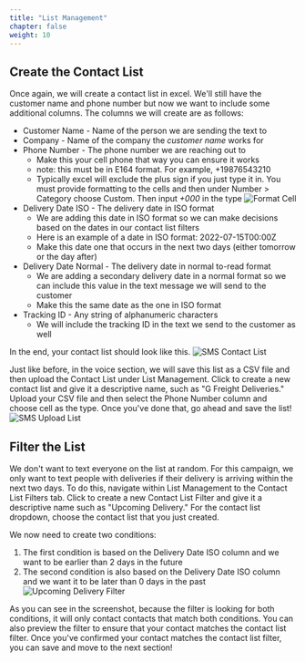 ```yaml
---
title: "List Management"
chapter: false
weight: 10
---
```


## Create the Contact List
Once again, we will create a contact list in excel. We'll still have the customer name and phone number but now we want to include some additional columns. The columns we will create are as follows:
- Customer Name - Name of the person we are sending the text to
- Company - Name of the company the *customer name* works for
- Phone Number - The phone number we are reaching out to
    - Make this your cell phone that way you can ensure it works
    - note: this must be in E164 format. For example, +19876543210
    - Typically excel will exclude the plus sign if you just type it in. You must provide formatting to the cells and then under Number > Category choose Custom. Then input *+000* in the type
    ![Format Cell](/images/formatCell.jpg)
- Delivery Date ISO - The delivery date in ISO format
    - We are adding this date in ISO format so we can make decisions based on the dates in our contact list filters
    - Here is an example of a date in ISO format: 2022-07-15T00:00Z
    - Make this date one that occurs in the next two days (either tomorrow or the day after)
- Delivery Date Normal - The delivery date in normal to-read format
    - We are adding a secondary delivery date in a normal format so we can include this value in the text message we will send to the customer
    - Make this the same date as the one in ISO format
- Tracking ID - Any string of alphanumeric characters 
    - We will include the tracking ID in the text we send to the customer as well

In the end, your contact list should look like this.
![SMS Contact List](/images/smsContactList.jpg)

Just like before, in the voice section, we will save this list as a CSV file and then upload the Contact List under List Management. Click to create a new contact list and give it a descriptive name, such as "G Freight Deliveries." Upload your CSV file and then select the Phone Number column and choose cell as the type. Once you've done that, go ahead and save the list!
![SMS Upload List](/images/smsUploadList.jpg)

## Filter the List
We don't want to text everyone on the list at random. For this campaign, we only want to text people with deliveries if their delivery is arriving within the next two days. To do this, navigate within List Management to the Contact List Filters tab. Click to create a new Contact List Filter and give it a descriptive name such as "Upcoming Delivery." For the contact list dropdown, choose the contact list that you just created.

We now need to create two conditions:
1. The first condition is based on the Delivery Date ISO column and we want to be earlier than 2 days in the future
2. The second condition is also based on the Delivery Date ISO column and we want it to be later than 0 days in the past
![Upcoming Delivery Filter](/images/upcomingDeliveryFilter.jpg)

As you can see in the screenshot, because the filter is looking for both conditions, it will only contact contacts that match both conditions. You can also preview the filter to ensure that your contact matches the contact list filter. Once you've confirmed your contact matches the contact list filter, you can save and move to the next section!